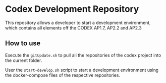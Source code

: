# Codex Development Repository

This repository allows a developer to start a development environment, which contains all elements off the CODEX AP1.7, AP2.2 and AP2.3

## How to use

Execute the `gitUpdate.sh` to pull all the repositories of the codex project into the current folder.

User the `start-develop.sh` script to start a development environment using the docker-compose files of the respective repositories.